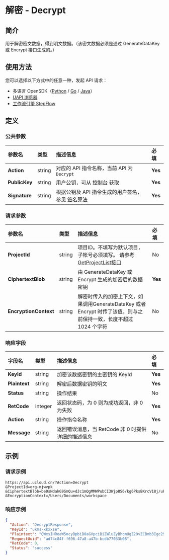 # 解密 - Decrypt

## 简介

用于解密密文数据，得到明文数据。（该密文数据必须是通过 GenerateDataKey 或 Encrypt 接口生成的。）





## 使用方法

您可以选择以下方式中的任意一种，发起 API 请求：
- 多语言 OpenSDK（[Python](https://github.com/ucloud/ucloud-sdk-python3) / [Go](https://github.com/ucloud/ucloud-sdk-go) / [Java](https://github.com/ucloud/ucloud-sdk-java)）
- [UAPI 浏览器](https://console.ucloud.cn/uapi/detail?id=Decrypt)
- [工作流引擎 StepFlow](https://console.ucloud.cn/stepflow/manage/)

## 定义

### 公共参数

| 参数名 | 类型 | 描述信息 | 必填 |
|:---|:---|:---|:---|
| **Action**     | string  | 对应的 API 指令名称，当前 API 为 `Decrypt`                        | **Yes** |
| **PublicKey**  | string  | 用户公钥，可从 [控制台](https://console.ucloud.cn/uapi/apikey) 获取                                             | **Yes** |
| **Signature**  | string  | 根据公钥及 API 指令生成的用户签名，参见 [签名算法](api/summary/signature.md)  | **Yes** |

### 请求参数

| 参数名 | 类型 | 描述信息 | 必填 |
|:---|:---|:---|:---|
| **ProjectId** | string | 项目ID。不填写为默认项目，子帐号必须填写。 请参考[GetProjectList接口](api/summary/get_project_list) |No|
| **CiphertextBlob** | string | 由 GenerateDataKey 或 Encrypt 生成的加密后的数据密钥 |**Yes**|
| **EncryptionContext** | string | 解密时传入的加密上下文，如果调用GenerateDataKey 或者 Encrypt 时传了该值，则与之前保持一致，长度不超过 1024 个字符 |No|

### 响应字段

| 字段名 | 类型 | 描述信息 | 必填 |
|:---|:---|:---|:---|
| **KeyId** | string | 加密该数据密钥的主密钥的 KeyId |**Yes**|
| **Plaintext** | string | 解密后数据密钥的明文 |**Yes**|
| **Status** | string | 操作结果 |No|
| **RetCode** | integer | 返回状态码，为 0 则为成功返回，非 0 为失败 |**Yes**|
| **Action** | string | 操作指令名称 |**Yes**|
| **Message** | string | 返回错误消息，当 RetCode 非 0 时提供详细的描述信息 |No|




## 示例

### 请求示例
    
```
https://api.ucloud.cn/?Action=Decrypt
&ProjectId=org-mjwvpk
&CiphertextBlob=be0sNdakG9SmQu+dJc1mQgMMWPubCI3Wjp8S6/kg6PksBKrcV18j/uPtCRKjDeRhviBRs33yKmudXel6.KiQ4h/5NIk3mYj7//c5DmgUr8juQ2WwajYfZ7GJYU8vjk4N+32Em+dpn2VoOVAvFDjovmLUUn7wpXd4Z13mA35Cm.LxUAY5umOfawSgIKbMZtLQ==
&EncryptionContext=/Users/Documents/workspace
```

### 响应示例
    
```json
{
  "Action": "DecryptResponse",
  "KeyId": "ukms-xkxxse",
  "Plaintext": "QWxsIHRoaW5ncyBpbiB0aGVpciBiZWluZyBhcmUgZ29vZCBmb3Igc29tZXRoaW5nLgo=",
  "RequestUuid": "ad74c84f-f696-47a8-a47b-bcdb77033b08",
  "RetCode": 0,
  "Status": "success"
}
```




